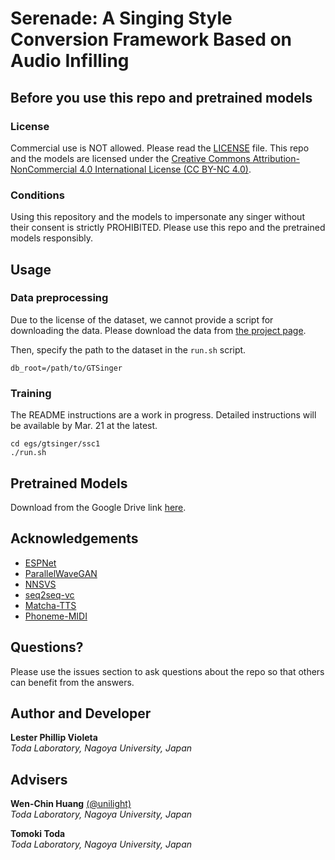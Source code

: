 # Serenade: A Singing Style Conversion Framework Based on Audio Infilling

## Before you use this repo and pretrained models

### License
Commercial use is NOT allowed. Please read the [LICENSE](LICENSE) file. This repo and the models are licensed under the [Creative Commons Attribution-NonCommercial 4.0 International License (CC BY-NC 4.0)](https://creativecommons.org/licenses/by-nc/4.0/).

### Conditions
Using this repository and the models to impersonate any singer without their consent is strictly PROHIBITED. Please use this repo and the pretrained models responsibly.

## Usage

### Data preprocessing
Due to the license of the dataset, we cannot provide a script for downloading the data. Please download the data from [the project page](https://github.com/AaronZ345/GTSinger).

Then, specify the path to the dataset in the `run.sh` script.

```
db_root=/path/to/GTSinger
```


### Training
The README instructions are a work in progress. Detailed instructions will be available by Mar. 21 at the latest. 

```
cd egs/gtsinger/ssc1
./run.sh
```

## Pretrained Models
Download from the Google Drive link [here]().


## Acknowledgements
- [ESPNet](https://github.com/espnet/espnet)
- [ParallelWaveGAN](https://github.com/kan-bayashi/ParallelWaveGAN/)
- [NNSVS](https://github.com/nnsvs/nnsvs)
- [seq2seq-vc](https://github.com/unilight/seq2seq-vc)
- [Matcha-TTS](https://github.com/shivammehta25/Matcha-TTS)
- [Phoneme-MIDI](https://github.com/seyong92/phoneme-informed-note-level-singing-transcription)

## Questions?
Please use the issues section to ask questions about the repo so that others can benefit from the answers.

## Author and Developer
**Lester Phillip Violeta**  
*Toda Laboratory, Nagoya University, Japan*  

## Advisers
**Wen-Chin Huang** [(@unilight)](https://github.com/unilight)  
*Toda Laboratory, Nagoya University, Japan*

**Tomoki Toda**  
*Toda Laboratory, Nagoya University, Japan*
